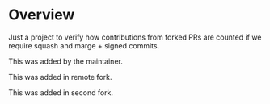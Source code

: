 # Overview

Just a project to verify how contributions from forked PRs are counted if we require squash and marge + signed commits.

This was added by the maintainer.

This was added in remote fork.

This was added in second fork.

